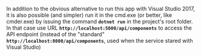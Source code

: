 
In addition to the obvious alternative to run this app with Visual Studio 2017, it is also possible (and simpler) run it in the cmd.exe (or better, like cmder.exe) by issuing the command **`dotnet run`** in the project's root folder. In that case use URL **`http://localhost:5000/api/components`** to access the API endpoint (instead of the "standard" **`http://localhost:8000/api/components`**, used when the service stared with Visual Studio)

